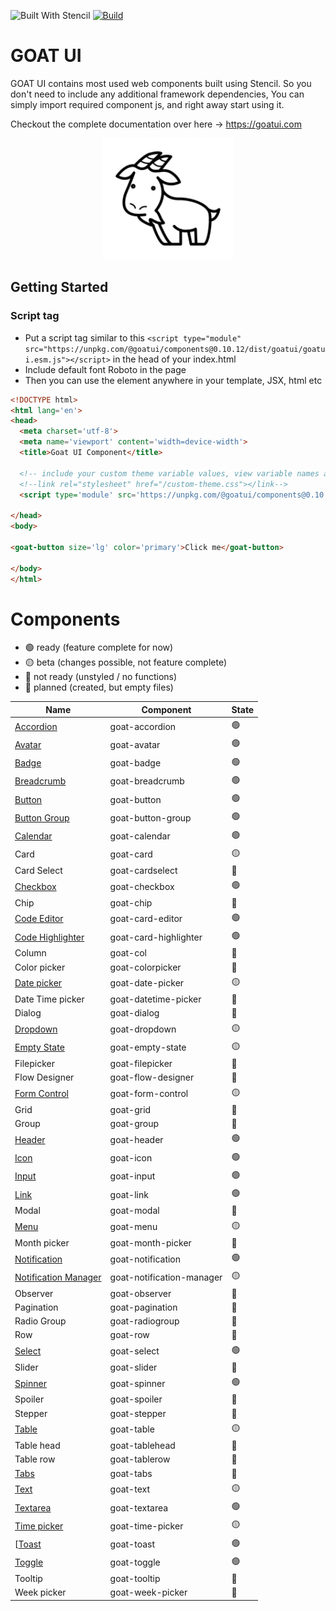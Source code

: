 ![Built With Stencil](https://img.shields.io/badge/-Built%20With%20Stencil-16161d.svg?logo=data%3Aimage%2Fsvg%2Bxml%3Bbase64%2CPD94bWwgdmVyc2lvbj0iMS4wIiBlbmNvZGluZz0idXRmLTgiPz4KPCEtLSBHZW5lcmF0b3I6IEFkb2JlIElsbHVzdHJhdG9yIDE5LjIuMSwgU1ZHIEV4cG9ydCBQbHVnLUluIC4gU1ZHIFZlcnNpb246IDYuMDAgQnVpbGQgMCkgIC0tPgo8c3ZnIHZlcnNpb249IjEuMSIgaWQ9IkxheWVyXzEiIHhtbG5zPSJodHRwOi8vd3d3LnczLm9yZy8yMDAwL3N2ZyIgeG1sbnM6eGxpbms9Imh0dHA6Ly93d3cudzMub3JnLzE5OTkveGxpbmsiIHg9IjBweCIgeT0iMHB4IgoJIHZpZXdCb3g9IjAgMCA1MTIgNTEyIiBzdHlsZT0iZW5hYmxlLWJhY2tncm91bmQ6bmV3IDAgMCA1MTIgNTEyOyIgeG1sOnNwYWNlPSJwcmVzZXJ2ZSI%2BCjxzdHlsZSB0eXBlPSJ0ZXh0L2NzcyI%2BCgkuc3Qwe2ZpbGw6I0ZGRkZGRjt9Cjwvc3R5bGU%2BCjxwYXRoIGNsYXNzPSJzdDAiIGQ9Ik00MjQuNywzNzMuOWMwLDM3LjYtNTUuMSw2OC42LTkyLjcsNjguNkgxODAuNGMtMzcuOSwwLTkyLjctMzAuNy05Mi43LTY4LjZ2LTMuNmgzMzYuOVYzNzMuOXoiLz4KPHBhdGggY2xhc3M9InN0MCIgZD0iTTQyNC43LDI5Mi4xSDE4MC40Yy0zNy42LDAtOTIuNy0zMS05Mi43LTY4LjZ2LTMuNkgzMzJjMzcuNiwwLDkyLjcsMzEsOTIuNyw2OC42VjI5Mi4xeiIvPgo8cGF0aCBjbGFzcz0ic3QwIiBkPSJNNDI0LjcsMTQxLjdIODcuN3YtMy42YzAtMzcuNiw1NC44LTY4LjYsOTIuNy02OC42SDMzMmMzNy45LDAsOTIuNywzMC43LDkyLjcsNjguNlYxNDEuN3oiLz4KPC9zdmc%2BCg%3D%3D&colorA=16161d&style=flat-square)
[![Build](https://github.com/goatui/components/workflows/Build/badge.svg)](https://github.com/goatui/components/actions?workflow=Build)



# GOAT UI

GOAT UI contains most used web components built using Stencil. So you don't need to include any additional framework
dependencies, You can simply import required component js, and right away start using it.

Checkout the complete documentation over here -> https://goatui.com

<div align="center">
  <img alt="GOAT UI LOGO" src="https://raw.githubusercontent.com/goatui/components/gh-pages/assets/img/goat.svg" width="210">
</div>

## Getting Started

### Script tag

- Put a script tag similar to
  this `<script type="module" src="https://unpkg.com/@goatui/components@0.10.12/dist/goatui/goatui.esm.js"></script>` in
  the head of your index.html
- Include default font Roboto in the page
- Then you can use the element anywhere in your template, JSX, html etc

```html
<!DOCTYPE html>
<html lang='en'>
<head>
  <meta charset='utf-8'>
  <meta name='viewport' content='width=device-width'>
  <title>Goat UI Component</title>

  <!-- include your custom theme variable values, view variable names at https://unpkg.com/@goatui/components@0.10.12/dist/goatui/assets/styles/theme.css -->
  <!--link rel="stylesheet" href="/custom-theme.css"></link-->
  <script type='module' src='https://unpkg.com/@goatui/components@0.10.12/dist/goatui/goatui.esm.js'></script>

</head>
<body>

<goat-button size='lg' color='primary'>Click me</goat-button>

</body>
</html>
```

# Components

- 🟢 ready (feature complete for now)
- 🟡 beta (changes possible, not feature complete)
- 🔴 not ready (unstyled / no functions)
- 🔵 planned (created, but empty files)

| Name                                                                    | Component                 | State |
|-------------------------------------------------------------------------|---------------------------|-------|
| [Accordion](https://goatui.com/components/accordion)                    | goat-accordion            | 🟢    |
| [Avatar](https://goatui.com/components/avatar)                          | goat-avatar               | 🟢    |
| [Badge](https://goatui.com/components/badge)                            | goat-badge                | 🟢    |
| [Breadcrumb](https://goatui.com/components/breadcrumb)                  | goat-breadcrumb           | 🟢    |
| [Button](https://goatui.com/components/button)                          | goat-button               | 🟢    |
| [Button Group](https://goatui.com/components/button-group)              | goat-button-group         | 🟢    |
| [Calendar](https://goatui.com/components/calendar)                      | goat-calendar             | 🟢    |
| Card                                                                    | goat-card                 | 🟡    |
| Card Select                                                             | goat-cardselect           | 🔵    |
| [Checkbox](https://goatui.com/components/checkbox)                      | goat-checkbox             | 🟢    |
| Chip                                                                    | goat-chip                 | 🔵    |
| [Code Editor](https://goatui.com/components/code-editor)                | goat-card-editor          | 🟢    |
| [Code Highlighter](https://goatui.com/components/code-highlighter)      | goat-card-highlighter     | 🟢    |
| Column                                                                  | goat-col                  | 🔵    |
| Color picker                                                            | goat-colorpicker          | 🔵    |
| [Date picker](https://goatui.com/components/date-picker)                | goat-date-picker          | 🟡    |
| Date Time picker                                                        | goat-datetime-picker      | 🔵    |
| Dialog                                                                  | goat-dialog               | 🔵    |
| [Dropdown](https://goatui.com/components/goat-dropdown)                 | goat-dropdown             | 🟡    |
| [Empty State](https://goatui.com/components/goat-empty-state)           | goat-empty-state          | 🟡    |
| Filepicker                                                              | goat-filepicker           | 🔵    |
| Flow Designer                                                           | goat-flow-designer        | 🔵    |
| [Form Control](https://goatui.com/components/goat-form-control)         | goat-form-control         | 🟡    |
| Grid                                                                    | goat-grid                 | 🔵    |
| Group                                                                   | goat-group                | 🔵    |
| [Header](https://goatui.com/components/header)                          | goat-header               | 🟢    |
| [Icon](https://goatui.com/components/icon)                              | goat-icon                 | 🟢    |
| [Input](https://goatui.com/components/input)                            | goat-input                | 🟢    |
| [Link](https://goatui.com/components/link)                              | goat-link                 | 🟢    |
| Modal                                                                   | goat-modal                | 🔵    |
| [Menu](https://goatui.com/components/menu)                              | goat-menu                 | 🟡    |
| Month picker                                                            | goat-month-picker         | 🔵    |
| [Notification](https://goatui.com/components/notification)              | goat-notification         | 🟢    |
| [Notification Manager](https://goatui.com/components/notification-manager) | goat-notification-manager | 🟡    |
| Observer                                                                | goat-observer             | 🔵    |
| Pagination                                                              | goat-pagination           | 🔵    |
| Radio Group                                                             | goat-radiogroup           | 🔵    |
| Row                                                                     | goat-row                  | 🔵    |
| [Select](https://goatui.com/components/select)                          | goat-select               | 🟢    |
| Slider                                                                  | goat-slider               | 🔵    |
| [Spinner](https://goatui.com/components/spinner)                        | goat-spinner              | 🟢    |
| Spoiler                                                                 | goat-spoiler              | 🔵    |
| Stepper                                                                 | goat-stepper              | 🔵    |
| [Table](https://goatui.com/components/table)                            | goat-table                | 🟡    |
| Table head                                                              | goat-tablehead            | 🔵    |
| Table row                                                               | goat-tablerow             | 🔵    |
| [Tabs](https://goatui.com/components/tabs)                              | goat-tabs                 | 🔵    |
| [Text](https://goatui.com/components/text)                              | goat-text                 | 🟡    |
| [Textarea](https://goatui.com/components/textarea)                      | goat-textarea             | 🟢    |
| [Time picker](https://goatui.com/components/time-picker)                | goat-time-picker          | 🟡    |
| [[Toast](https://goatui.com/components/toast)                           | goat-toast                | 🟢    |
| [Toggle](https://goatui.com/components/toggle)                          | goat-toggle               | 🟢    |
| Tooltip                                                                 | goat-tooltip              | 🔵    |
| Week picker                                                             | goat-week-picker          | 🔵    |
